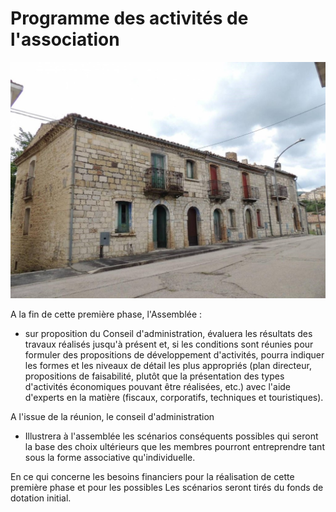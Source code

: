 # Programme des activités de l'association

![Image of SGL](/masonry/1/rustico_casale_e_casa_di_corte-in-vendita-a-san_giovanni_lipioni.jpg)

A la fin de cette première phase, l'Assemblée :

* sur proposition du Conseil d'administration, évaluera les résultats des travaux réalisés jusqu'à présent et, si les conditions sont réunies pour formuler des propositions de développement d'activités, pourra indiquer les formes et les niveaux de détail les plus appropriés (plan directeur, propositions de faisabilité, plutôt que la présentation des types d'activités économiques pouvant être réalisées, etc.) avec l'aide d'experts en la matière (fiscaux, corporatifs, techniques et touristiques).

A l'issue de la réunion, le conseil d'administration

* Illustrera à l'assemblée les scénarios conséquents possibles qui seront la base des choix ultérieurs que les membres pourront entreprendre tant sous la forme associative qu'individuelle.

En ce qui concerne les besoins financiers pour la réalisation de cette première phase et pour les possibles
Les scénarios seront tirés du fonds de dotation initial.
